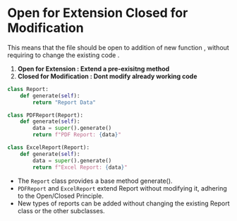 # Open for Extension Closed for Modification 

This means that the file should be open to addition of new function , without requiring to change the existing code . 

1. <b>Open for Extension : Extend a pre-exisitng method </b>
2. <b>Closed for Modification : Dont modify already working code </b>

```python 
class Report:
    def generate(self):
        return "Report Data"

class PDFReport(Report):
    def generate(self):
        data = super().generate()
        return f"PDF Report: {data}"

class ExcelReport(Report):
    def generate(self):
        data = super().generate()
        return f"Excel Report: {data}"
```

- The `Report` class provides a base method generate().
- `PDFReport` and `ExcelReport` extend Report without modifying it, adhering to the Open/Closed Principle.
- New types of reports can be added without changing the existing Report class or the other subclasses.

